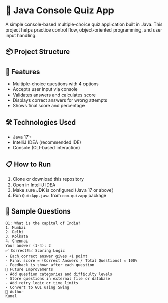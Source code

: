 # 🎯 Java Console Quiz App

A simple console-based multiple-choice quiz application built in Java. This project helps practice control flow, object-oriented programming, and user input handling.

## 📦 Project Structure

## 🚀 Features

- Multiple-choice questions with 4 options
- Accepts user input via console
- Validates answers and calculates score
- Displays correct answers for wrong attempts
- Shows final score and percentage

## 🛠️ Technologies Used

- Java 17+
- IntelliJ IDEA (recommended IDE)
- Console (CLI-based interaction)

## 📋 How to Run

1. Clone or download this repository
2. Open in IntelliJ IDEA
3. Make sure JDK is configured (Java 17 or above)
4. Run `QuizApp.java` from `com.quizapp` package

## 🧠 Sample Questions

```text
Q1: What is the capital of India?
1. Mumbai
2. Delhi
3. Kolkata
4. Chennai
Your answer (1-4): 2
✅ Correct!📈 Scoring Logic
- Each correct answer gives +1 point
- Final score = (Correct Answers / Total Questions) × 100%
- Feedback is shown after each question
📌 Future Improvements
- Add question categories and difficulty levels
- Store questions in external file or database
- Add retry logic or time limits
- Convert to GUI using Swing
🙋 Author
Kunal


